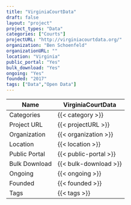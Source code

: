 ```yaml
---
title: "VirginiaCourtData"
draft: false
layout: "project"
project_types: "Data"
categories: ["Courts"]
projectURL: "http://virginiacourtdata.org/"
organization: "Ben Schoenfeld"
organizationURL: ""
location: "Virginia"
public_portal: "Yes"
bulk_download: "Yes"
ongoing: "Yes"
founded: "2017"
tags: ["Data","Open Data"]
---
```



Name                    |  VirginiaCourtData    
------------------------|----
Categories              | {{< category >}} 
Project URL             | {{< projectURL >}} 
Organization            | {{< organization >}} 
Location                | {{< location >}} 
Public Portal           | {{< public-portal >}} 
Bulk Download           | {{< bulk-download >}} 
Ongoing                 | {{< ongoing >}} 
Founded                 | {{< founded >}} 
Tags                    | {{< tags >}} 
